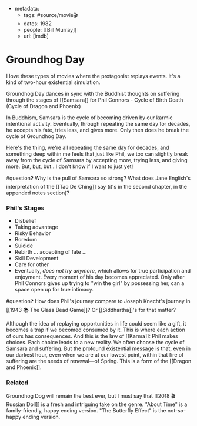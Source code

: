 - metadata:
	- tags: #source/movie🎬
	- dates: 1982
	- people: [[Bill Murray]]
	- url: [imdb]

# Groundhog Day
I love these types of movies where the protagonist replays events. It's a kind of two-hour existential simulation.

Groundhog Day dances in sync with the Buddhist thoughts on suffering through the stages of [[Samsara]] for Phil Connors - Cycle of Birth Death (Cycle of Dragon and Phoenix)

In Buddhism, Samsara is the cycle of becoming driven by our karmic intentional activity. Eventually, through repeating the same day for decades, he accepts his fate, tries less, and gives more. Only then does he break the cycle of Groundhog Day. 

Here's the thing, we're all repeating the same day for decades, and something deep within me feels that just like Phil, we too can slightly break away from the cycle of Samsara by accepting more, trying less, and giving more. But, but, but...I don't know if I want to just yet! 

#question❓ Why is the pull of Samsara so strong? What does Jane English's interpretation of the [[Tao De Ching]] say (it's in the second chapter, in the appended notes section)?

### Phil's Stages
- Disbelief
- Taking advantage
- Risky Behavior
- Boredom
- Suicide
- Rebirth ... accepting of fate ...
- Skill Development
- Care for other
- Eventually, *does not try anymore*, which allows for true participation and enjoyment. Every moment of his day becomes appreciated. Only after Phil Connors gives up trying to "win the girl" by possessing her, can a space open up for true intimacy.

#question❓ How does Phil's journey compare to Joseph Knecht's journey in [[1943 📚 The Glass Bead Game]]? Or [[Siddhartha]]'s for that matter?

Although the idea of replaying opportunities in life could seem like a gift, it becomes a trap if we becomed consumed by it. This is where each action of ours has consequences. And this is the law of [[Karma]]: Phil makes choices. Each choice leads to a new reality. We often choose the cycle of Samsara and suffering. But the profound existential message is that, even in our darkest hour, even when we are at our lowest point, within that fire of suffering are the seeds of renewal—of Spring. This is a form of the [[Dragon and Phoenix]].

### Related
Groundhog Dog will remain the best ever, but I must say that [[2018 🎬 Russian Doll]] is a fresh and intriguing take on the genre. "About Time" is a family-friendly, happy ending version. "The Butterfly Effect" is the not-so-happy ending version.